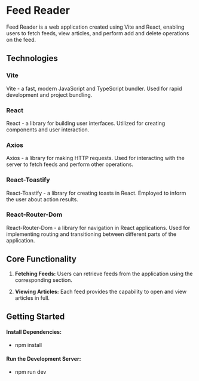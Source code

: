 
# Feed Reader

Feed Reader is a web application created using Vite and React, enabling users to fetch feeds, view articles, and perform add and delete operations on the feed.

## Technologies

### Vite

Vite - a fast, modern JavaScript and TypeScript bundler. Used for rapid development and project bundling.

### React

React - a library for building user interfaces. Utilized for creating components and user interaction.

### Axios

Axios - a library for making HTTP requests. Used for interacting with the server to fetch feeds and perform other operations.

### React-Toastify

React-Toastify - a library for creating toasts in React. Employed to inform the user about action results.

### React-Router-Dom

React-Router-Dom - a library for navigation in React applications. Used for implementing routing and transitioning between different parts of the application.

## Core Functionality

1. **Fetching Feeds:** Users can retrieve feeds from the application using the corresponding section.

2. **Viewing Articles:** Each feed provides the capability to open and view articles in full.

## Getting Started

####  Install Dependencies: 
- npm install
#### Run the Development Server:
- npm run dev






